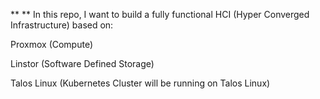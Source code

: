 ** ** In this repo, I want to build a fully functional HCI (Hyper Converged Infrastructure) based on:

Proxmox (Compute)

Linstor (Software Defined Storage)

Talos Linux (Kubernetes Cluster will be running on Talos Linux)
